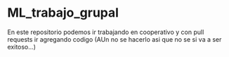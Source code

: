 # ML_trabajo_grupal

En este repositorio podemos ir trabajando en cooperativo y con pull requests ir agregando codigo (AUn no se hacerlo asi que no se si va a ser exitoso...)
